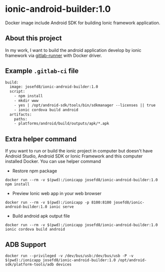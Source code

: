 # ionic-android-builder:1.0
Docker image include Android SDK for building Ionic framework application.

## About this project
In my work, I want to build the android application develop by ionic framework via [gitlab-runner](https://gitlab.com/gitlab-org/gitlab-runner) with Docker driver.

## Example `.gitlab-ci` file
```Dockerfile
build:
  image: josefd8/ionic-android-builder:1.0
  script:
    - npm install
    - mkdir www
    - yes | /opt/android-sdk/tools/bin/sdkmanager --licenses || true
    - ionic cordova build android
  artifacts:
    paths:
    - platforms/android/build/outputs/apk/*.apk
```
## Extra helper command
If you want to run or build the ionic project in computer but doesn't have Android Studio, Android SDK or Ionic Framework and this computer installed Docker. You can use helper command  

- Restore npm package
```
docker run --rm -v $(pwd):/ionicapp josefd8/ionic-android-builder:1.0 npm install
```
- Preview Ionic web app in your web browser
```
docker run --rm -v $(pwd):/ionicapp -p 8100:8100 josefd8/ionic-android-builder:1.0 ionic serve
```
- Build android apk output file
```
docker run --rm -v $(pwd):/ionicapp josefd8/ionic-android-builder:1.0 ionic cordova build android
```

## ADB Support
```
docker run --privileged -v /dev/bus/usb:/dev/bus/usb -P -v $(pwd):/ionicapp josefd8/ionic-android-builder:1.0 /opt/android-sdk/platform-tools/adb devices
```

